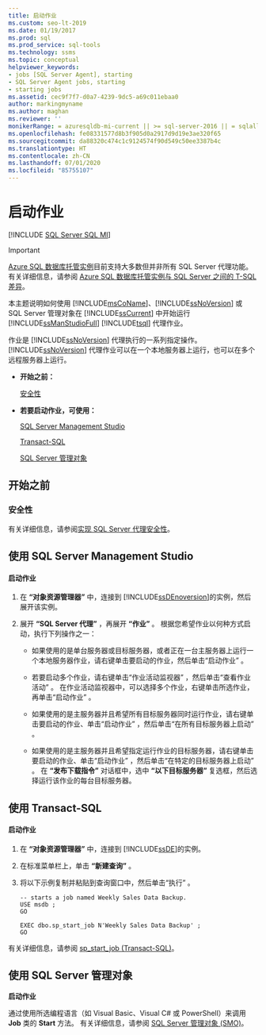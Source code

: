 ```yaml
---
title: 启动作业
ms.custom: seo-lt-2019
ms.date: 01/19/2017
ms.prod: sql
ms.prod_service: sql-tools
ms.technology: ssms
ms.topic: conceptual
helpviewer_keywords:
- jobs [SQL Server Agent], starting
- SQL Server Agent jobs, starting
- starting jobs
ms.assetid: cec9f7f7-d0a7-4239-9dc5-a69c011ebaa0
author: markingmyname
ms.author: maghan
ms.reviewer: ''
monikerRange: = azuresqldb-mi-current || >= sql-server-2016 || = sqlallproducts-allversions
ms.openlocfilehash: fe08331577d8b3f905d0a2917d9d19e3ae320f65
ms.sourcegitcommit: da88320c474c1c9124574f90d549c50ee3387b4c
ms.translationtype: HT
ms.contentlocale: zh-CN
ms.lasthandoff: 07/01/2020
ms.locfileid: "85755107"
---
```

# <a name="start-a-job"></a>启动作业
[!INCLUDE [SQL Server SQL MI](../../includes/applies-to-version/sql-asdbmi.md)]

> [!IMPORTANT]  
> [Azure SQL 数据库托管实例](https://docs.microsoft.com/azure/sql-database/sql-database-managed-instance)目前支持大多数但并非所有 SQL Server 代理功能。 有关详细信息，请参阅 [Azure SQL 数据库托管实例与 SQL Server 之间的 T-SQL 差异](https://docs.microsoft.com/azure/sql-database/sql-database-managed-instance-transact-sql-information#sql-server-agent)。

本主题说明如何使用 [!INCLUDE[msCoName](../../includes/msconame_md.md)]、[!INCLUDE[ssNoVersion](../../includes/ssnoversion-md.md)] 或 SQL Server 管理对象在 [!INCLUDE[ssCurrent](../../includes/sscurrent-md.md)] 中开始运行 [!INCLUDE[ssManStudioFull](../../includes/ssmanstudiofull-md.md)] [!INCLUDE[tsql](../../includes/tsql-md.md)] 代理作业。  
  
作业是 [!INCLUDE[ssNoVersion](../../includes/ssnoversion-md.md)] 代理执行的一系列指定操作。 [!INCLUDE[ssNoVersion](../../includes/ssnoversion-md.md)] 代理作业可以在一个本地服务器上运行，也可以在多个远程服务器上运行。  
  
-   **开始之前：**  
  
    [安全性](#Security)  
  
-   **若要启动作业，可使用：**  
  
    [SQL Server Management Studio](#SSMS)  
  
    [Transact-SQL](#TSQL)  
  
    [SQL Server 管理对象](#SMO)  
  
## <a name="before-you-begin"></a><a name="BeforeYouBegin"></a>开始之前  
  
### <a name="security"></a><a name="Security"></a>安全性  
有关详细信息，请参阅[实现 SQL Server 代理安全性](../../ssms/agent/implement-sql-server-agent-security.md)。  
  
## <a name="using-sql-server-management-studio"></a><a name="SSMS"></a>使用 SQL Server Management Studio  
  
#### <a name="to-start-a-job"></a>启动作业  
  
1.  在 **“对象资源管理器”** 中，连接到 [!INCLUDE[ssDEnoversion](../../includes/ssdenoversion_md.md)]的实例，然后展开该实例。  
  
2.  展开 **“SQL Server 代理”** ，再展开 **“作业”** 。 根据您希望作业以何种方式启动，执行下列操作之一：  
  
    -   如果使用的是单台服务器或目标服务器，或者正在一台主服务器上运行一个本地服务器作业，请右键单击要启动的作业，然后单击“启动作业”  。  
  
    -   若要启动多个作业，请右键单击“作业活动监视器”  ，然后单击“查看作业活动”  。 在作业活动监视器中，可以选择多个作业，右键单击所选作业，再单击“启动作业”  。  
  
    -   如果使用的是主服务器并且希望所有目标服务器同时运行作业，请右键单击要启动的作业、单击“启动作业”  ，然后单击“在所有目标服务器上启动”  。  
  
    -   如果使用的是主服务器并且希望指定运行作业的目标服务器，请右键单击要启动的作业、单击“启动作业”  ，然后单击“在特定的目标服务器上启动”  。 在 **“发布下载指令”** 对话框中，选中 **“以下目标服务器”** 复选框，然后选择运行该作业的每台目标服务器。  
  
## <a name="using-transact-sql"></a><a name="TSQL"></a>使用 Transact-SQL  
  
#### <a name="to-start-a-job"></a>启动作业  
  
1.  在 **“对象资源管理器”** 中，连接到 [!INCLUDE[ssDE](../../includes/ssde_md.md)]的实例。  
  
2.  在标准菜单栏上，单击 **“新建查询”** 。  
  
3.  将以下示例复制并粘贴到查询窗口中，然后单击“执行”  。  
  
    ```  
    -- starts a job named Weekly Sales Data Backup.    
    USE msdb ;  
    GO  
  
    EXEC dbo.sp_start_job N'Weekly Sales Data Backup' ;  
    GO  
    ```  
  
有关详细信息，请参阅 [sp_start_job (Transact-SQL)](https://msdn.microsoft.com/8a91df6a-eb84-4512-9a17-4a6e32a9538a)。  
  
## <a name="using-sql-server-management-objects"></a><a name="SMO"></a>使用 SQL Server 管理对象  
**启动作业**  
  
通过使用所选编程语言（如 Visual Basic、Visual C# 或 PowerShell）来调用 **Job** 类的 **Start** 方法。 有关详细信息，请参阅 [SQL Server 管理对象 (SMO)](https://msdn.microsoft.com/library/ms162169.aspx)。  
  
